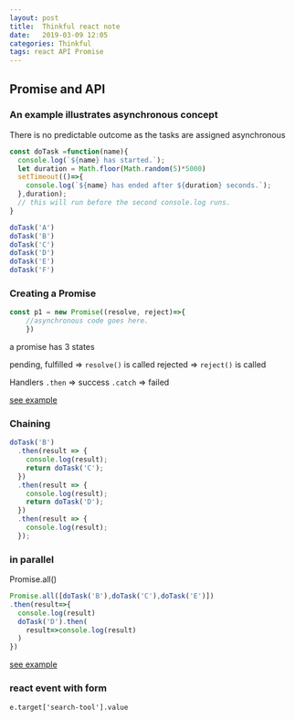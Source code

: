 ```yaml
---
layout: post
title:  Thinkful react note
date:   2019-03-09 12:05
categories: Thinkful
tags: react API Promise
---
```


## Promise and API

### An example illustrates asynchronous concept

There is no predictable outcome as the tasks are assigned asynchronous

```javascript
const doTask =function(name){
  console.log(`${name} has started.`);
  let duration = Math.floor(Math.random(5)*5000)
  setTimeout(()=>{
    console.log(`${name} has ended after ${duration} seconds.`);
  },duration);
  // this will run before the second console.log runs.
}

doTask('A')
doTask('B')
doTask('C')
doTask('D')
doTask('E')
doTask('F')
```

### Creating a Promise

```javascript
const p1 = new Promise((resolve, reject)=>{
    //asynchronous code goes here.
    })
```

a promise has 3 states

pending,
fulfilled => `resolve()` is called
rejected => `reject()` is called

Handlers
`.then` => success
`.catch` => failed

[see example](https://repl.it/@JizongL/Promise-practice)

### Chaining

```javascript
doTask('B')
  .then(result => {
    console.log(result);
    return doTask('C');
  })
  .then(result => {
    console.log(result);
    return doTask('D');
  })
  .then(result => {
    console.log(result);
  });

```

### in parallel

Promise.all()

```javascript
Promise.all([doTask('B'),doTask('C'),doTask('E')])
.then(result=>{
  console.log(result)
  doTask('D').then(
    result=>console.log(result)
  )
})

```
[see example](https://repl.it/@JizongL/Promise-practice)




### react event with form

`e.target['search-tool'].value`
